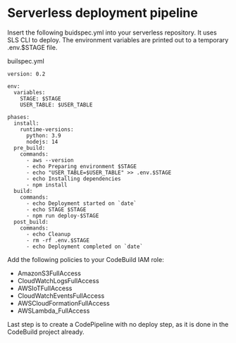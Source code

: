 <!-- Space: DOS -->
<!-- Parent: Create -->

# Serverless deployment pipeline

Insert the following buidspec.yml into your serverless repository. It uses SLS CLI to deploy. The environment variables are printed out to a temporary .env.$STAGE file.

builspec.yml
```
version: 0.2

env:
  variables:
    STAGE: $STAGE
    USER_TABLE: $USER_TABLE

phases:
  install:
    runtime-versions:
      python: 3.9
      nodejs: 14
  pre_build:
    commands:
      - aws --version
      - echo Preparing environment $STAGE
      - echo "USER_TABLE=$USER_TABLE" >> .env.$STAGE
      - echo Installing dependencies
      - npm install
  build:
    commands:
      - echo Deployment started on `date`
      - echo STAGE $STAGE
      - npm run deploy-$STAGE
  post_build:
    commands:
      - echo Cleanup
      - rm -rf .env.$STAGE
      - echo Deployment completed on `date`
```

Add the following policies to your CodeBuild IAM role:
- AmazonS3FullAccess
- CloudWatchLogsFullAccess
- AWSIoTFullAccess
- CloudWatchEventsFullAccess
- AWSCloudFormationFullAccess
- AWSLambda_FullAccess

Last step is to create a CodePipeline with no deploy step, as it is done in the CodeBuild project already.

